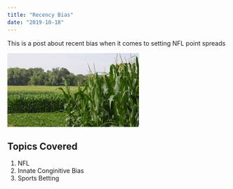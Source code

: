 ```yaml
---
title: "Recency Bias"
date: "2019-10-18"
---
```


This is a post about recent bias when it comes to setting NFL point spreads

![Grass](./grass.jpeg)

## Topics Covered

1. NFL
2. Innate Conginitive Bias 
3. Sports Betting
